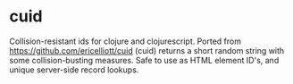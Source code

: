 # cuid
Collision-resistant ids for clojure and clojurescript.
Ported from https://github.com/ericelliott/cuid
(cuid) returns a short random string with some collision-busting measures.
Safe to use as HTML element ID's, and unique server-side record lookups.
